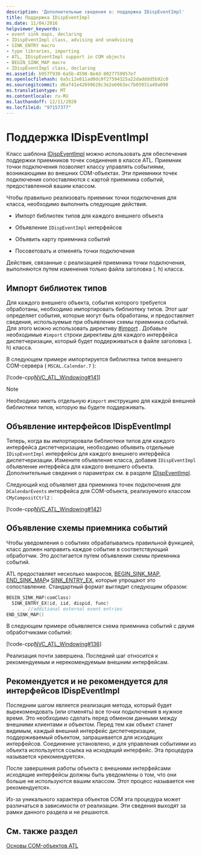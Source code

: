 ```yaml
---
description: 'Дополнительные сведения о: поддержка IDispEventImpl'
title: Поддержка IDispEventImpl
ms.date: 11/04/2016
helpviewer_keywords:
- event sink maps, declaring
- IDispEventImpl class, advising and unadvising
- SINK_ENTRY macro
- type libraries, importing
- ATL, IDispEventImpl support in COM objects
- BEGIN_SINK_MAP macro
- IDispEventImpl class, declaring
ms.assetid: b957f930-6a5b-4598-8e4d-8027759957e7
ms.openlocfilehash: 6a5c12e011ad0dc0f27594325a22dadddd5b92c0
ms.sourcegitcommit: d6af41e42699628c3e2e6063ec7b03931a49a098
ms.translationtype: MT
ms.contentlocale: ru-RU
ms.lasthandoff: 12/11/2020
ms.locfileid: "97157377"
---
```

# <a name="supporting-idispeventimpl"></a>Поддержка IDispEventImpl

Класс шаблона [IDispEventImpl](../atl/reference/idispeventimpl-class.md) можно использовать для обеспечения поддержки приемников точек соединения в классе ATL. Приемник точки подключения позволяет классу управлять событиями, возникающими во внешних COM-объектах. Эти приемники точек подключения сопоставляются с картой приемника событий, предоставленной вашим классом.

Чтобы правильно реализовать приемник точки подключения для класса, необходимо выполнить следующие действия.

- Импорт библиотек типов для каждого внешнего объекта

- Объявление `IDispEventImpl` интерфейсов

- Объявить карту приемника событий

- Посоветовать и отменять точки подключения

Действия, связанные с реализацией приемника точки подключения, выполняются путем изменения только файла заголовка (. h) класса.

## <a name="importing-the-type-libraries"></a>Импорт библиотек типов

Для каждого внешнего объекта, события которого требуется обработаны, необходимо импортировать библиотеку типов. Этот шаг определяет события, которые могут быть обработаны, и предоставляет сведения, используемые при объявлении схемы приемника событий. Для этого можно использовать директиву [#import](../preprocessor/hash-import-directive-cpp.md) . Добавьте необходимые `#import` строки директивы для каждого интерфейса диспетчеризации, который будет поддерживаться в файле заголовка (. h) класса.

В следующем примере импортируется библиотека типов внешнего COM-сервера ( `MSCAL.Calendar.7` ):

[!code-cpp[NVC_ATL_Windowing#141](../atl/codesnippet/cpp/supporting-idispeventimpl_1.h)]

> [!NOTE]
> Необходимо иметь отдельную `#import` инструкцию для каждой внешней библиотеки типов, которую вы будете поддерживать.

## <a name="declaring-the-idispeventimpl-interfaces"></a>Объявление интерфейсов IDispEventImpl

Теперь, когда вы импортировали библиотеки типов для каждого интерфейса диспетчеризации, необходимо объявить отдельные `IDispEventImpl` интерфейсы для каждого внешнего интерфейса диспетчеризации. Измените объявление класса, добавив `IDispEventImpl` объявление интерфейса для каждого внешнего объекта. Дополнительные сведения о параметрах см. в разделе [IDispEventImpl](../atl/reference/idispeventimpl-class.md).

Следующий код объявляет два приемника точек подключения для `DCalendarEvents` интерфейса для COM-объекта, реализуемого классом `CMyCompositCtrl2` :

[!code-cpp[NVC_ATL_Windowing#142](../atl/codesnippet/cpp/supporting-idispeventimpl_2.h)]

## <a name="declaring-an-event-sink-map"></a>Объявление схемы приемника событий

Чтобы уведомления о событиях обрабатывались правильной функцией, класс должен направить каждое событие в соответствующий обработчик. Это достигается путем объявления схемы приемника событий.

ATL предоставляет несколько макросов, [BEGIN_SINK_MAP](reference/composite-control-macros.md#begin_sink_map), [END_SINK_MAP](reference/composite-control-macros.md#end_sink_map)и [SINK_ENTRY_EX](reference/composite-control-macros.md#sink_entry_ex), которые упрощают это сопоставление. Стандартный формат выглядит следующим образом:

```cpp
BEGIN_SINK_MAP(comClass)
  SINK_ENTRY_EX(id, iid, dispid, func)
  . . . //additional external event entries
END_SINK_MAP()
```

В следующем примере объявляется схема приемника событий с двумя обработчиками событий:

[!code-cpp[NVC_ATL_Windowing#136](../atl/codesnippet/cpp/supporting-idispeventimpl_3.h)]

Реализация почти завершена. Последний шаг относится к рекомендуемым и нерекомендуемым внешним интерфейсам.

## <a name="advising-and-unadvising-the-idispeventimpl-interfaces"></a>Рекомендуется и не рекомендуется для интерфейсов IDispEventImpl

Последним шагом является реализация метода, который будет вырекомендовать (или отменять) все точки подключения в нужное время. Это необходимо сделать перед обменом данными между внешними клиентами и объектом. Перед тем как объект станет видимым, каждый внешний интерфейс диспетчеризации, поддерживаемый объектом, запрашивается для исходящих интерфейсов. Соединение установлено, и для управления событиями из объекта используется ссылка на исходящий интерфейс. Эта процедура называется «рекомендуется».

После завершения работы объекта с внешними интерфейсами исходящие интерфейсы должны быть уведомлены о том, что они больше не используются вашим классом. Этот процесс называется «не рекомендуется».

Из-за уникального характера объектов COM эта процедура может различаться в зависимости от реализации. Эти сведения выходят за рамки данного раздела и не решаются.

## <a name="see-also"></a>См. также раздел

[Основы COM-объектов ATL](../atl/fundamentals-of-atl-com-objects.md)
